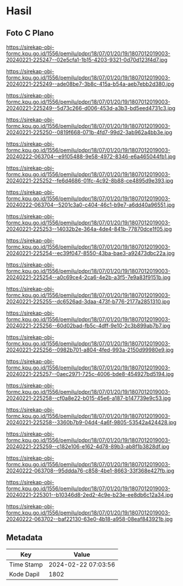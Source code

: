 # Hasil

## Foto C Plano

https://sirekap-obj-formc.kpu.go.id/1556/pemilu/pdpr/18/07/01/20/19/1807012019003-20240221-225247--02e5cfa1-1b15-4203-9321-0d70d123f4d7.jpg

https://sirekap-obj-formc.kpu.go.id/1556/pemilu/pdpr/18/07/01/20/19/1807012019003-20240221-225249--ade08be7-3b8c-415a-b54a-aeb7ebb2d380.jpg

https://sirekap-obj-formc.kpu.go.id/1556/pemilu/pdpr/18/07/01/20/19/1807012019003-20240221-225249--5d73c266-d006-453d-a3b3-bd5eed4731c3.jpg

https://sirekap-obj-formc.kpu.go.id/1556/pemilu/pdpr/18/07/01/20/19/1807012019003-20240221-225250--0819f668-071b-4fd7-99d2-3ab962a4bb3e.jpg

https://sirekap-obj-formc.kpu.go.id/1556/pemilu/pdpr/18/07/01/20/19/1807012019003-20240222-063704--e9105488-9e58-4972-8346-e6a465044fb1.jpg

https://sirekap-obj-formc.kpu.go.id/1556/pemilu/pdpr/18/07/01/20/19/1807012019003-20240221-225252--fe6d4686-01fc-4c92-8b88-ce4895d9e393.jpg

https://sirekap-obj-formc.kpu.go.id/1556/pemilu/pdpr/18/07/01/20/19/1807012019003-20240222-063704--5201c3a0-c404-46c1-b9e7-a6dd40a96551.jpg

https://sirekap-obj-formc.kpu.go.id/1556/pemilu/pdpr/18/07/01/20/19/1807012019003-20240221-225253--14032b2e-364a-4de4-841b-77870dce1f05.jpg

https://sirekap-obj-formc.kpu.go.id/1556/pemilu/pdpr/18/07/01/20/19/1807012019003-20240221-225254--ec39f047-8550-43ba-bae3-a92473dbc22a.jpg

https://sirekap-obj-formc.kpu.go.id/1556/pemilu/pdpr/18/07/01/20/19/1807012019003-20240221-225254--a0c69ce4-2ca6-4e2b-a3f5-7e9a83f9151b.jpg

https://sirekap-obj-formc.kpu.go.id/1556/pemilu/pdpr/18/07/01/20/19/1807012019003-20240221-225255--dc6526ad-3daa-473f-b776-2177a2851310.jpg

https://sirekap-obj-formc.kpu.go.id/1556/pemilu/pdpr/18/07/01/20/19/1807012019003-20240221-225256--60d02bad-fb5c-4dff-9e10-2c3b899ab7b7.jpg

https://sirekap-obj-formc.kpu.go.id/1556/pemilu/pdpr/18/07/01/20/19/1807012019003-20240221-225256--0982b701-a804-4fed-993a-2150d99980e9.jpg

https://sirekap-obj-formc.kpu.go.id/1556/pemilu/pdpr/18/07/01/20/19/1807012019003-20240221-225257--0aec2971-725c-4006-bde8-454927bd5194.jpg

https://sirekap-obj-formc.kpu.go.id/1556/pemilu/pdpr/18/07/01/20/19/1807012019003-20240221-225258--cf0a8e22-b015-45e6-a187-b147739e9c53.jpg

https://sirekap-obj-formc.kpu.go.id/1556/pemilu/pdpr/18/07/01/20/19/1807012019003-20240221-225258--3360b7b9-04d4-4a6f-9805-53542a424428.jpg

https://sirekap-obj-formc.kpu.go.id/1556/pemilu/pdpr/18/07/01/20/19/1807012019003-20240221-225259--c182e106-e162-4d78-89b3-ab8f1b3828df.jpg

https://sirekap-obj-formc.kpu.go.id/1556/pemilu/pdpr/18/07/01/20/19/1807012019003-20240222-063708--95ddda76-c858-4be1-8663-33f368e427fb.jpg

https://sirekap-obj-formc.kpu.go.id/1556/pemilu/pdpr/18/07/01/20/19/1807012019003-20240221-225301--b10346d8-2ed2-4c9e-b23e-ee8db6c12a34.jpg

https://sirekap-obj-formc.kpu.go.id/1556/pemilu/pdpr/18/07/01/20/19/1807012019003-20240222-063702--baf22130-63e0-4b18-a958-08eaf843921b.jpg


## Metadata

| Key        | Value               |
| ---------- | ------------------- |
| Time Stamp | 2024-02-22 07:03:56 |
| Kode Dapil | 1802                |



